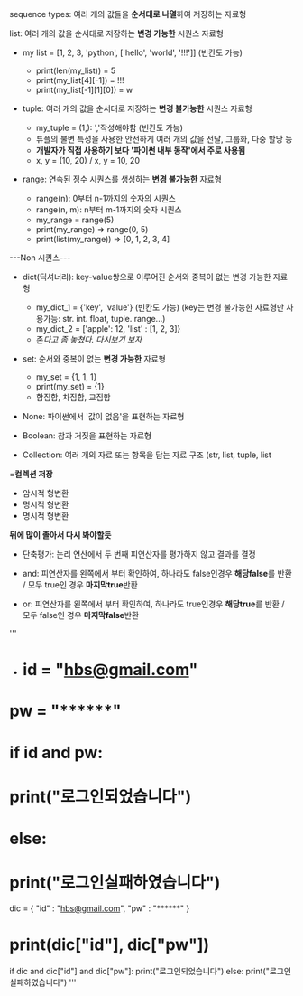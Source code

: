 sequence types: 여러 개의 값들을 **순서대로 나열**하여 저장하는 자료형
 
list: 여러 개의 값을 순서대로 저장하는 **변경 가능한** 시퀀스 자료형

- my list = [1, 2, 3, 'python', ['hello', 'world', '!!!']] (빈칸도 가능)
  - print(len(my_list)) = 5
  - print(my_list[4][-1]) = !!!
  - print(my_list[-1][1][0]) = w

- tuple: 여러 개의 값을 순서대로 저장하는 **변경 불가능한** 시퀀스 자료형
  - my_tuple = (1,): ','작성해야함 (빈칸도 가능)
  - 튜플의 불변 특성을 사용한 안전하게 여러 개의 값을 전달, 그룹화, 다중 할당 등
  - **개발자가 직접 사용하기 보다 '파이썬 내부 동작'에서 주로 사용됨**
  - x, y = (10, 20) / x, y = 10, 20
 
- range: 연속된 정수 시퀀스를 생성하는 **변경 불가능한** 자료형
  - range(n): 0부터 n-1까지의 숫자의 시퀀스
  - range(n, m): n부터 m-1까지의 숫자 시퀀스
  - my_range = range(5)
  - print(my_range) => range(0, 5)
  - print(list(my_range)) => [0, 1, 2, 3, 4]
 
 ---Non 시퀀스---

- dict(딕셔너리): key-value쌍으로 이루어진 순서와 중복이 없는 변경 가능한 자료형
  - my_dict_1 = {'key', 'value'} (빈칸도 가능) (key는 변경 불가능한 자료형만 사용가능: str. int. float, tuple. range...)
  - my_dict_2 = ['apple': 12, 'list' : [1, 2, 3]}
  - 존*다고 좀 놓쳤다. 다시보기 보자*

- set: 순서와 중복이 없는 **변경 가능한** 자료형
  - my_set = {1, 1, 1}
  - print(my_set) = {1}
  - 합집합, 차집합, 교집합

- None: 파이썬에서 '값이 없음'을 표현하는 자료형
- Boolean: 참과 거짓을 표현하는 자료형
- Collection: 여러 개의 자료 또는 항목을 담는 자료 구조 (str, list, tuple, list

 =**컬렉션 저장**
 - 암시적 형변환
 - 명시적 형변환   
 - 명시적 형변환

 **뒤에 많이 졸아서 다시 봐야할듯**

 - 단축평가: 논리 연산에서 두 번째 피연산자를 평가하지 않고 결과를 결정

 - and: 피연산자를 왼쪽에서 부터 확인하여, 하나라도 false인경우 **해당false**를 반환 / 모두 true인 경우  **마지막true**반환

 - or: 피연산자를 왼쪽에서 부터 확인하여, 하나라도 true인경우 **해당true**를 반환 / 모두 false인 경우  **마지막false**반환

'''
- # id = "hbs@gmail.com"
# pw = "******"

# if id and pw:
#     print("로그인되었습니다")
# else:
#     print("로그인실패하였습니다")

dic = {
    "id" : "hbs@gmail.com",
    "pw" : "******"
}

# print(dic["id"], dic["pw"])


if dic and dic["id"] and dic["pw"]:
    print("로그인되었습니다")
else:
    print("로그인실패하였습니다")
'''
